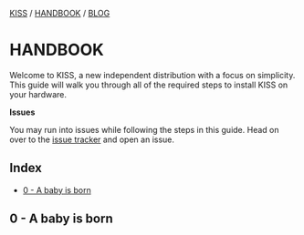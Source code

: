 [KISS](/) / [HANDBOOK](/handbook) / [BLOG](/posts)

# HANDBOOK

Welcome to KISS, a new independent distribution with a focus on simplicity. This guide will walk you through all of the required steps to install KISS on your hardware.

**Issues**

You may run into issues while following the steps in this guide. Head on over to the [issue tracker](https://github.com/kissx/packages/issues) and open an issue.

## Index

<!-- vim-markdown-toc GFM -->

* [0 - A baby is born](#0---a-baby-is-born)

<!-- vim-markdown-toc -->


## 0 - A baby is born
